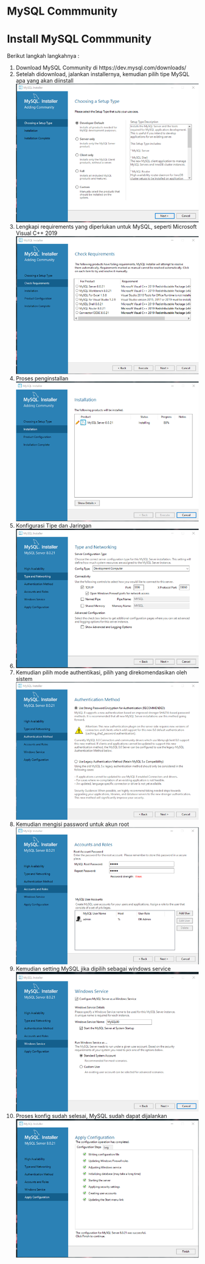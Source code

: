 <h1>MySQL Commmunity</h1>
<h1>Install MySQL Commmunity</h1>
Berikut langkah langkahnya : 
<ol>
<li>Download MySQL Community di https://dev.mysql.com/downloads/</li>
<li>Setelah didownload, jalankan installernya, kemudian pilih tipe MySQL apa yang akan diinstall</li>
<img src="img/Screenshot_19.png">
<li>Lengkapi requirements yang diperlukan untuk MySQL, seperti Microsoft Visual C++ 2019</li>
<img src="img/Screenshot_20.png">
<li>Proses penginstallan</li>
<img src="img/Screenshot_21.png">
<li>Konfigurasi Tipe dan Jaringan<li>
<img src="img/Screenshot_22.png">
<li>Kemudian pilih mode authentikasi, pilih yang direkomendasikan oleh sistem</li>
<img src="img/Screenshot_23.png">
<li>Kemudian mengisi password untuk akun root</li>
<img src="img/Screenshot_24.png">
<li>Kemudian setting MySQL jika dipilih sebagai windows service</li>
<img src="img/Screenshot_25.png">
<li>Proses konfig sudah selesai, MySQL sudah dapat dijalankan</li>
<img src="img/Screenshot_26.png">
</ol>